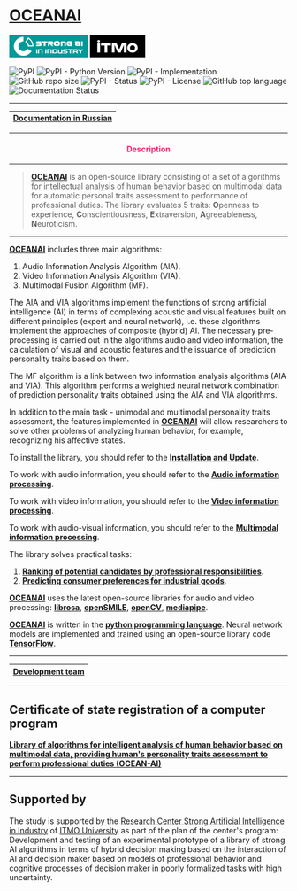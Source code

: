 # [OCEANAI](https://oceanai.readthedocs.io/en/latest/)

[![SAI](https://github.com/ITMO-NSS-team/open-source-ops/blob/master/badges/SAI_badge_flat.svg)](https://sai.itmo.ru/)
[![ITMO](https://github.com/ITMO-NSS-team/open-source-ops/blob/master/badges/ITMO_badge_flat.svg)](https://en.itmo.ru/en/)

![PyPI](https://img.shields.io/pypi/v/oceanai)
![PyPI - Python Version](https://img.shields.io/pypi/pyversions/oceanai)
![PyPI - Implementation](https://img.shields.io/pypi/implementation/oceanai)
![GitHub repo size](https://img.shields.io/github/repo-size/dmitryryumin/oceanai)
![PyPI - Status](https://img.shields.io/pypi/status/oceanai)
![PyPI - License](https://img.shields.io/pypi/l/oceanai)
![GitHub top language](https://img.shields.io/github/languages/top/dmitryryumin/oceanai)
![Documentation Status](https://readthedocs.org/projects/oceanai/badge/?version=latest)

---

| [Documentation in Russian](https://oceanai.readthedocs.io/ru/latest/index.html) |
|---------------------------------------------------------------------------------|

---

<h4 align="center"><span style="color:#EC256F;">Description</span></h4>

---

>  **[OCEANAI](https://oceanai.readthedocs.io/en/latest/)** is an open-source library consisting of a set of algorithms for intellectual analysis of human behavior based on multimodal data for automatic personal traits assessment to performance of professional duties. The library evaluates 5 traits: **O**penness to experience, **C**onscientiousness, **E**xtraversion, **A**greeableness, **N**euroticism.

---

**[OCEANAI](https://oceanai.readthedocs.io/en/latest/)** includes three main algorithms:

1. Audio Information Analysis Algorithm (AIA).
2. Video Information Analysis Algorithm (VIA).
3. Multimodal Fusion Algorithm (MF).

The AIA and VIA algorithms implement the functions of strong artificial intelligence (AI) in terms of complexing acoustic and visual features built on different principles (expert and neural network), i.e. these algorithms implement the approaches of composite (hybrid) AI. The necessary pre-processing is carried out in the algorithms audio and video information, the calculation of visual and acoustic features and the issuance of prediction personality traits based on them.

The MF algorithm is a link between two information analysis algorithms (AIA and VIA). This algorithm performs a weighted neural network combination of prediction personality traits obtained using the AIA and VIA algorithms.

In addition to the main task - unimodal and multimodal personality traits assessment, the features implemented in **[OCEANAI](https://oceanai.readthedocs.io/en/latest/)** will allow researchers to solve other problems of analyzing human behavior, for example, recognizing his affective states.

To install the library, you should refer to the **[Installation and Update](https://oceanai.readthedocs.io/en/latest/user_guide/installation.html#id2)**.

To work with audio information, you should refer to the **[Audio information processing](https://oceanai.readthedocs.io/en/latest/user_guide/samples/audio.html)**.

To work with video information, you should refer to the **[Video information processing](https://oceanai.readthedocs.io/en/latest/user_guide/samples/video.html)**.

To work with audio-visual information, you should refer to the **[Multimodal information processing](https://oceanai.readthedocs.io/en/latest/user_guide/samples/multimodal.html)**.

The library solves practical tasks:

1. **[Ranking of potential candidates by professional responsibilities](https://oceanai.readthedocs.io/en/latest/user_guide/notebooks/Pipeline_practical_task_1.html)**.
2. **[Predicting consumer preferences for industrial goods](https://oceanai.readthedocs.io/en/latest/user_guide/notebooks/Pipeline_practical_task_2.html)**.

**[OCEANAI](https://oceanai.readthedocs.io/en/latest/)** uses the latest open-source libraries for audio and video processing: **[librosa](https://librosa.org/)**, **[openSMILE](https://audeering.github.io/opensmile-python/)**, **[openCV](https://pypi.org/project/opencv-python/)**, **[mediapipe](https://google.github.io/mediapipe/getting_started/python)**.

**[OCEANAI](https://oceanai.readthedocs.io/en/latest/)** is written in the **[python programming language](https://www.python.org/)**. Neural network models are implemented and trained using an open-source library code **[TensorFlow](https://www.tensorflow.org/)**.

---

| [Development team](https://oceanai.readthedocs.io/en/latest/about.html) |
|-------------------------------------------------------------------------|

---

## Certificate of state registration of a computer program

**[Library of algorithms for intelligent analysis of human behavior based on multimodal data, providing human's personality traits assessment to perform professional duties (OCEAN-AI)](https://new.fips.ru/registers-doc-view/fips_servlet?DB=EVM&DocNumber=2023613724&TypeFile=html)**

---

## Supported by
The study is supported by the [Research Center Strong Artificial Intelligence in Industry](https://sai.itmo.ru/) 
of [ITMO University](https://en.itmo.ru/) as part of the plan of the center's program: Development and testing of an experimental prototype of a library of strong AI algorithms in terms of hybrid decision making based on the interaction of AI and decision maker based on models of professional behavior and cognitive processes of decision maker in poorly formalized tasks with high uncertainty.

